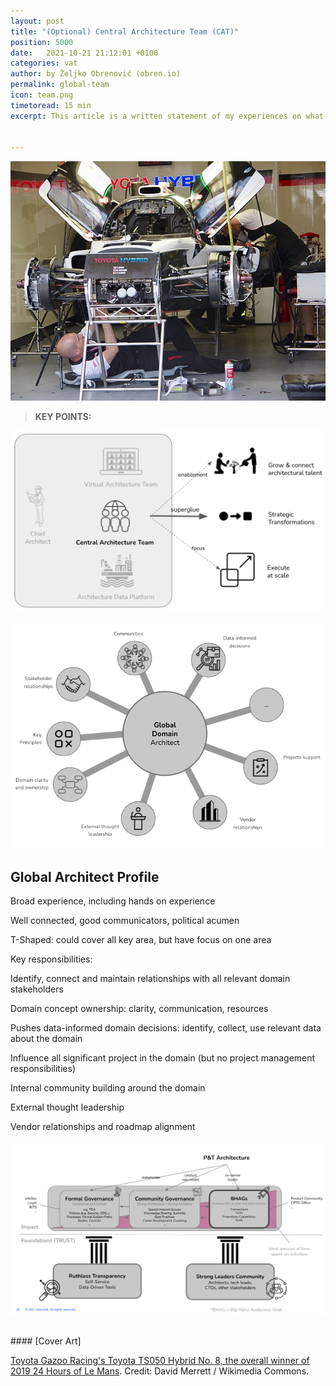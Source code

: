 ```yaml
---
layout: post
title: "(Optional) Central Architecture Team (CAT)"
position: 5000
date:   2021-10-21 21:12:01 +0100
categories: vat
author: by Željko Obrenović (obren.io)
permalink: global-team
icon: team.png
timetoread: 15 min
excerpt: This article is a written statement of my experiences on what it means to be an architect in IT organizations, how architects need to develop, and how architects should work together.


---
```

![](assets/images/Toyota_Gazoo_Racing's_Toyota_TS050_Hybrid_No._8.jpg)

> **KEY POINTS:**


![](assets/images/model-cat.png)


![](assets/images/global-architect-profile.png)

## Global Architect Profile

Broad experience, including hands on experience

Well connected, good communicators, political acumen

T-Shaped: could cover all key area, but have focus on one area

Key responsibilities:

Identify, connect and maintain relationships with all relevant domain stakeholders

Domain concept ownership: clarity, communication, resources

Pushes data-informed domain decisions: identify, collect, use relevant data about the domain

Influence all significant project in the domain (but no project management responsibilities)

Internal community building around the domain

External thought leadership

Vendor relationships and roadmap alignment



![](assets/images/pillars.png)

<br>
#### [Cover Art]

[Toyota Gazoo Racing's Toyota TS050 Hybrid No. 8, the overall winner of 2019 24 Hours of Le Mans](https://commons.wikimedia.org/wiki/File:Toyota_Gazoo_Racing%27s_Toyota_TS050_Hybrid_No._8.jpg). Credit: David Merrett / Wikimedia Commons.
